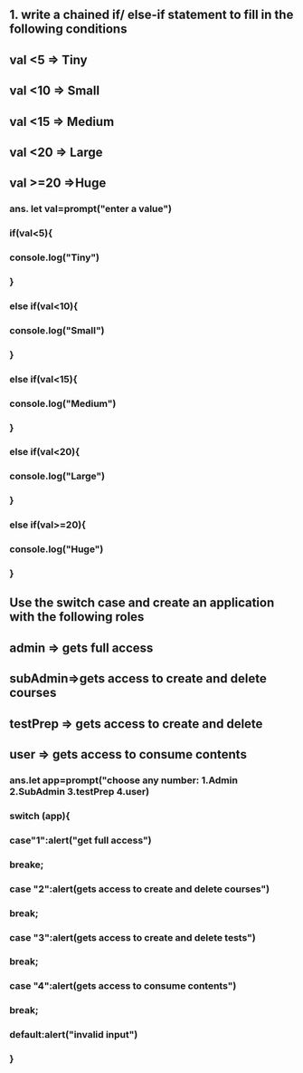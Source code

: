 ## 1. write a chained if/ else-if statement to fill in the following conditions
## val <5 => Tiny
## val <10 => Small
## val <15 => Medium
## val <20 => Large
## val >=20 =>Huge
### ans. let val=prompt("enter a value")
### if(val<5){
###    console.log("Tiny")
### }
### else if(val<10){
###    console.log("Small")
### }
### else if(val<15){
###    console.log("Medium")
### }
### else if(val<20){
###    console.log("Large")
### }
### else if(val>=20){
###    console.log("Huge")
### }

 

## Use the switch case and create an application with the following roles
## admin => gets full access
## subAdmin=>gets access to create and delete courses
## testPrep => gets access to create and delete 
## user => gets access to consume contents
### ans.let app=prompt("choose any number: 1.Admin 2.SubAdmin 3.testPrep 4.user)
 ### switch (app){
 ###   case"1":alert("get full access")
 ###   breake;
 ###   case "2":alert(gets access to create and delete courses")
 ###   break;
 ###   case "3":alert(gets access to create and delete tests")
 ###   break;
 ###   case "4":alert(gets access to consume contents")
 ###   break;
 ###   default:alert("invalid input")

 ### }